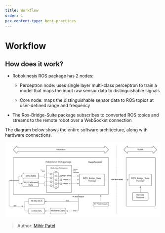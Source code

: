 ```yaml
---
title: Workflow
order: 1
pcx-content-type: best-practices
---
```

# Workflow

## How does it work?

- Robokinesis ROS package has 2 nodes:

  - Perceptron node: uses single layer multi-class perceptron to train a model that maps the input raw sensor data to distinguishable signals  

  - Core node: maps the distinguishable sensor data to ROS topics at user-defined range and frequency  

- The Ros-Bridge-Suite package subscribes to converted ROS topics and streams to the remote robot over a WebSocket connection

The diagram below shows the entire software architecture, along with hardware connections.

![diagram](https://raw.githubusercontent.com/mihyr/robokinesis/main/media/diagram.png)

> Author: [Mihir Patel](https://github.com/mihyr)